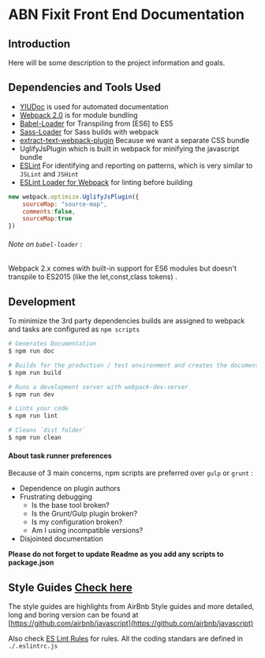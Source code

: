 # ABN Fixit Front End Documentation

## Introduction
Here will be some description to the project information and goals.

## Dependencies and Tools Used

* [YIUDoc](https://github.com/yui/yuidoc) is used for automated documentation
* [Webpack 2.0](https://webpack.js.org/) is for module bundling
* [Babel-Loader](https://github.com/babel/babel-loader) for Transpiling from [ES6] to ES5
* [Sass-Loader](https://github.com/webpack-contrib/sass-loader) for Sass builds with webpack
* [extract-text-webpack-plugin](https://github.com/webpack-contrib/extract-text-webpack-plugin) Because we want a separate CSS bundle
* UglifyJsPlugin which is built in webpack for minifying the javascript bundle
* [ESLint](http://eslint.org) For identifying and reporting on patterns, which is very similar to `JSLint` and `JSHint`
* [ESLint Loader for Webpack](https://github.com/MoOx/eslint-loader) for linting before building


```js
new webpack.optimize.UglifyJsPlugin({
    sourceMap: "source-map",
    comments:false,
    sourceMap:true
})
```

###### Note on `babel-loader` :

Webpack 2.x comes with built-in support for ES6 modules but doesn't
transpile to ES2015 (like the let,const,class tokens) .

## Development

To minimize the 3rd party dependencies builds are assigned to webpack and tasks are configured
as `npm scripts`

```sh
# Generates Documentation
$ npm run doc

# Builds for the production / test environment and creates the documentation
$ npm run build

# Runs a development server with webpack-dev-server
$ npm run dev

# Lints your code
$ npm run lint

# Cleans `dist folder`
$ npm run clean

```

#### About task runner preferences
Because of 3 main concerns, npm scripts are preferred over `gulp` or `grunt` :

* Dependence on plugin authors
* Frustrating debugging
  * Is the base tool broken?
  * Is the Grunt/Gulp plugin broken?
  * Is my configuration broken?
  * Am I using incompatible versions?
* Disjointed documentation

**Please do not forget to update Readme as you add any scripts to package.json**

## Style Guides [Check here](Styleguides.md)

The style guides are highlights from AirBnb Style guides and more detailed, long and boring version can be found at [https://github.com/airbnb/javascript](https://github.com/airbnb/javascript)

Also check [ES Lint Rules](http://eslint.org/docs/rules/) for rules.
All the coding standars are defined in `./.eslintrc.js`
